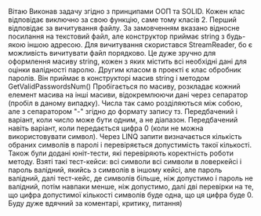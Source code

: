 Вітаю
Виконав задачу згідно з принципами ООП та SOLID. Кожен клас відповідає виключно за свою функцію, саме тому класів 2. 
Перший відповідає за вичитування файлу. За замовченням вказано відносне посилання на текстовий файл, але конструктор
приймає string з будь-якою іншою адресою. Для вичитування скористався StreamReader, бо є можливість вичитувати файл 
порядково. Це дуже зручно для оформлення масиву string, кожен з яких містить всі необхідні дані для оцінки валідності
паролю. Другим класом в проекті є клас обробник паролів. Він приймає в конструкторі масив string і методом GetValidPasswordsNum()
Пробігається по масиву, розкладає кожний елемент масива на інші масиви, відокремлюючи дані через сепаратор (пробіл в даному випадку).
Числа так само розділяються між собою, але з сепаратором "-" згідно до формату запису тз. Передбачений і варіант, коли 
число може бути одним, а не діапазон. Передбачений навіть варіант, коли передається цифра 0 (коли не можна використовувати символ).
Через LINQ запити визначається кількість обраних символів в паролі і перевіряється допустимість такої кількості.
Також були додані юніт-тести, які перевіряють коректність роботи методу. Взяті такі тест-кейси: всі символи
всі символи в ловеркейсі і пароль валідний, якийсь з символів в іншому кейсі, але пароль валідний, далі тест-кейс, 
де символів більше, ніж допустимо і пароль не валідний, потім навпаки менше, ніж допустимо, далі дві перевірки 
на те, що цифра допустимої кількості символів буде одна, що ця цифра буде 0.
Буду дуже вдячний за коментарі, критику, питання)
